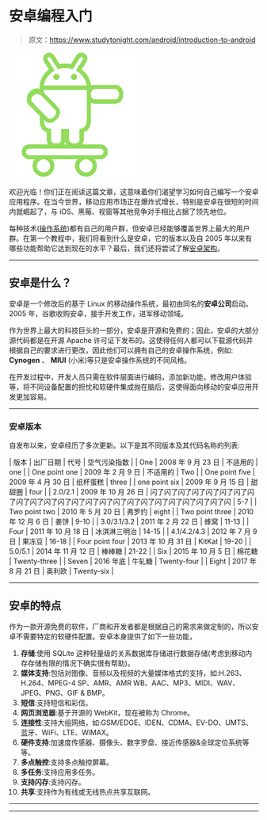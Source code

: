 # 安卓编程入门

> 原文：<https://www.studytonight.com/android/introduction-to-android>

![Introduction to android tutorial](img/863f96538cb094acb1a270d590bba319.png)

欢迎光临！你们正在阅读这篇文章，这意味着你们渴望学习如何自己编写一个安卓应用程序。在当今世界，移动应用市场正在爆炸式增长，特别是安卓在很短的时间内就崛起了，与 iOS、黑莓、视窗等其他竞争对手相比占据了领先地位。

每种技术([操作系统](/operating-system/introduction-operating-systems))都有自己的用户群，但安卓已经能够覆盖世界上最大的用户群。在第一个教程中，我们将看到什么是安卓，它的版本以及自 2005 年以来有哪些功能帮助它达到现在的水平？最后，我们还将尝试了解[安卓架构](android-architecture)。

* * *

## 安卓是什么？

安卓是一个修改后的基于 Linux 的移动操作系统，最初由同名的**安卓公司**启动。2005 年，谷歌收购安卓，接手开发工作，进军移动领域。

作为世界上最大的科技巨头的一部分，安卓是开源和免费的；因此，安卓的大部分源代码都是在开源 Apache 许可证下发布的。这使得任何人都可以下载源代码并根据自己的要求进行更改，因此他们可以拥有自己的安卓操作系统，例如: **Cynogen** 、 **MIUI** (小米)等只是安卓操作系统的不同风格。

在开发过程中，开发人员只需在软件层面进行编码，添加新功能，修改用户体验等，将不同设备配置的担忧和软硬件集成抛在脑后，这使得面向移动的安卓应用开发更加容易。

* * *

### 安卓版本

自发布以来，安卓经历了多次更新。以下是其不同版本及其代码名称的列表:

| 版本 | 出厂日期 | 代号 | 空气污染指数 |
| One | 2008 年 9 月 23 日 | 不适用的 | one |
| One point one | 2009 年 2 月 9 日 | 不适用的 | Two |
| One point five | 2009 年 4 月 30 日 | 纸杯蛋糕 | three |
| one point six | 2009 年 9 月 15 日 | 甜甜圈 | four |
| 2.0/2.1 | 2009 年 10 月 26 日 | 闪了闪了闪了闪了闪了闪了闪了闪了闪了闪了闪了闪了闪了闪了闪了闪了闪了闪了闪了闪了闪了闪了闪了闪 | 5-7 |
| Two point two | 2010 年 5 月 20 日 | 弗罗约 | eight |
| Two point three | 2010 年 12 月 6 日 | 姜饼 | 9-10 |
| 3.0/3.1/3.2 | 2011 年 2 月 22 日 | 蜂窝 | 11-13 |
| Four | 2011 年 10 月 18 日 | 冰淇淋三明治 | 14-15 |
| 4.1/4.2/4.3 | 2012 年 7 月 9 日 | 果冻豆 | 16-18 |
| Four point four | 2013 年 10 月 31 日 | KitKat | 19-20 |
| 5.0/5.1 | 2014 年 11 月 12 日 | 棒棒糖 | 21-22 |
| Six | 2015 年 10 月 5 日 | 棉花糖 | Twenty-three |
| Seven | 2016 年底 | 牛轧糖 | Twenty-four |
| Eight | 2017 年 8 月 21 日 | 奥利欧 | Twenty-six |

* * *

## 安卓的特点

作为一款开源免费的软件，厂商和开发者都是根据自己的需求来做定制的，所以安卓不需要特定的软硬件配置。安卓本身提供了如下一些功能，

1.  **存储**:使用 SQLite 这种轻量级的关系数据库存储进行数据存储(考虑到移动内存存储有限的情况下确实很有帮助)。
2.  **媒体支持**:包括对图像、音频以及视频的大量媒体格式的支持，如:H.263、H.264、MPEG-4 SP、AMR、AMR WB、AAC、MP3、MIDI、WAV、JPEG、PNG、GIF & BMP。
3.  **短信**:支持短信和彩信。
4.  **网页浏览器**:基于开源的 WebKit，现在被称为 Chrome。
5.  **连接性**:支持大组网络，如:GSM/EDGE、IDEN、CDMA、EV-DO、UMTS、蓝牙、WiFi、LTE、WiMAX。
6.  **硬件支持**:加速度传感器、摄像头、数字罗盘、接近传感器&全球定位系统等等。
7.  **多点触控**:支持多点触控屏幕。
8.  **多任务**:支持应用多任务。
9.  **支持闪存**:支持闪存。
10.  **共享**:支持作为有线或无线热点共享互联网。

* * *

* * *